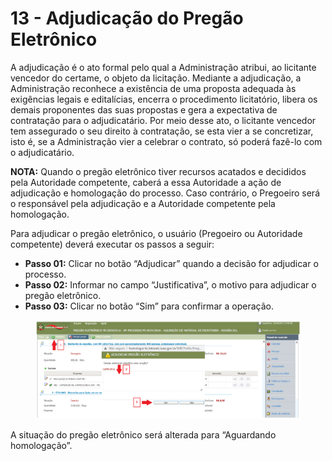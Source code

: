 # 13 - Adjudicação do Pregão Eletrônico

A adjudicação é o ato formal pelo qual a Administração atribui, ao licitante vencedor do certame, o objeto da licitação. Mediante a adjudicação, a Administração reconhece a existência de uma proposta adequada às exigências legais e editalícias, encerra o procedimento licitatório, libera os demais proponentes das suas propostas e gera a expectativa de contratação para o adjudicatário. Por meio desse ato, o licitante vencedor tem assegurado o seu direito à contratação, se esta vier a se concretizar, isto é, se a Administração vier a celebrar o contrato, só poderá fazê-lo com o adjudicatário.&#x20;

**NOTA:** Quando o pregão eletrônico tiver recursos acatados e decididos pela Autoridade competente, caberá a essa Autoridade a ação de adjudicação e homologação do processo. Caso contrário, o Pregoeiro será o responsável pela adjudicação e a Autoridade competente pela homologação.&#x20;

Para adjudicar o pregão eletrônico, o usuário (Pregoeiro ou Autoridade competente) deverá executar os passos a seguir:

* **Passo 01:** Clicar no botão “Adjudicar” quando a decisão for adjudicar o processo.&#x20;
* **Passo 02:** Informar no campo “Justificativa”, o motivo para adjudicar o pregão eletrônico.&#x20;
* **Passo 03:** Clicar no botão “Sim” para confirmar a operação.

<figure><img src="../../.gitbook/assets/image (24).png" alt=""><figcaption></figcaption></figure>

A situação do pregão eletrônico será alterada para “Aguardando homologação”.
